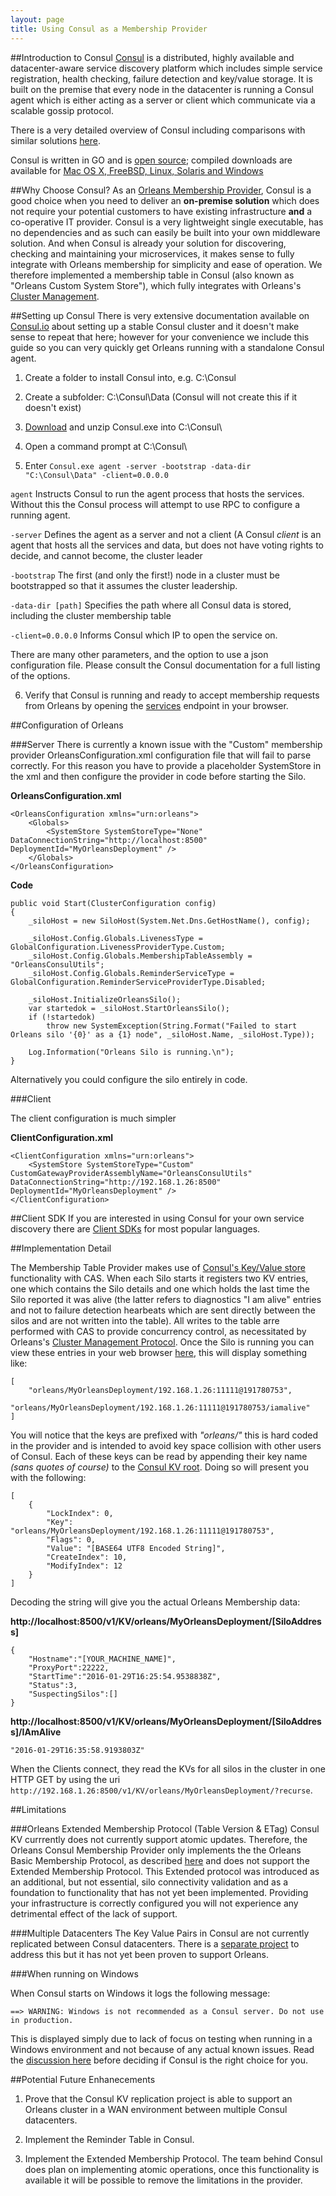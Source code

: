 ```yaml
---
layout: page
title: Using Consul as a Membership Provider
---
```



##Introduction to Consul
[Consul](https://www.consul.io) is a distributed, highly available and datacenter-aware service discovery platform which includes simple service registration, health checking, failure detection and key/value storage.  It is built on the premise that every node in the datacenter is running a Consul agent which is either acting as a server or client which communicate via a scalable gossip protocol.

There is a very detailed overview of Consul including comparisons with similar solutions [here](https://www.consul.io/intro/index.html).

Consul is written in GO and is [open source](https://github.com/hashicorp/consul); compiled downloads are available for [Mac OS X, FreeBSD, Linux, Solaris and Windows](https://www.consul.io/downloads.html)

##Why Choose Consul?
As an [Orleans Membership Provider](http://dotnet.github.io/orleans/Runtime-Implementation-Details/Cluster-Management), Consul is a good choice when you need to deliver an **on-premise solution** which does not require your potential customers to have existing infrastructure **and** a co-operative IT provider.  Consul is a very lightweight single executable, has no dependencies and as such can easily be built into your own middleware solution.  And when Consul is already your solution for discovering, checking and maintaining your microservices, it makes sense to fully integrate with Orleans membership for simplicity and ease of operation. We therefore implemented a membership table in Consul (also known as "Orleans Custom System Store"), which fully integrates with Orleans's [Cluster Management](http://dotnet.github.io/orleans/Runtime-Implementation-Details/Cluster-Management).

##Setting up Consul
There is very extensive documentation available on [Consul.io](https://www.consul.io) about setting up a stable Consul cluster and it doesn't make sense to repeat that here; however for your convenience we include this guide so you can very quickly get Orleans running with a standalone Consul agent.

1) Create a folder to install Consul into, e.g. C:\Consul

2) Create a subfolder: C:\Consul\Data (Consul will not create this if it doesn't exist)

3) [Download](https://www.consul.io/downloads.html) and unzip Consul.exe into C:\Consul\

4) Open a command prompt at C:\Consul\

5) Enter `Consul.exe agent -server -bootstrap -data-dir "C:\Consul\Data" -client=0.0.0.0`

`agent` Instructs Consul to run the agent process that hosts the services.  Without this the Consul process will attempt to use RPC to configure a running agent.

`-server` Defines the agent as a server and not a client (A Consul *client* is an agent that hosts all the services and data, but does not have voting rights to decide, and cannot become, the cluster leader

`-bootstrap` The first (and only the first!) node in a cluster must be bootstrapped so that it assumes the cluster leadership.

`-data-dir [path]` Specifies the path where all Consul data is stored, including the cluster membership table

`-client=0.0.0.0` Informs Consul which IP to open the service on.

There are many other parameters, and the option to use a json configuration file.  Please consult the Consul documentation for a full listing of the options.

6) Verify that Consul is running and ready to accept membership requests from Orleans by opening the [services](http://localhost:8500/v1/catalog/services) endpoint in your browser.

##Configuration of Orleans

###Server
There is currently a known issue with the "Custom" membership provider OrleansConfiguration.xml configuration file that will fail to parse correctly.  For this reason you have to provide a placeholder SystemStore in the xml and then configure the provider in code before starting the Silo.

**OrleansConfiguration.xml**

	<OrleansConfiguration xmlns="urn:orleans">
  		<Globals>
    		<SystemStore SystemStoreType="None" DataConnectionString="http://localhost:8500" DeploymentId="MyOrleansDeployment" />
  		</Globals>
	</OrleansConfiguration>

**Code**

	public void Start(ClusterConfiguration config)
    {
        _siloHost = new SiloHost(System.Net.Dns.GetHostName(), config);

        _siloHost.Config.Globals.LivenessType = GlobalConfiguration.LivenessProviderType.Custom;
        _siloHost.Config.Globals.MembershipTableAssembly = "OrleansConsulUtils";
        _siloHost.Config.Globals.ReminderServiceType = GlobalConfiguration.ReminderServiceProviderType.Disabled;

        _siloHost.InitializeOrleansSilo();
        var startedok = _siloHost.StartOrleansSilo();
        if (!startedok)
            throw new SystemException(String.Format("Failed to start Orleans silo '{0}' as a {1} node", _siloHost.Name, _siloHost.Type));

        Log.Information("Orleans Silo is running.\n");
    }
Alternatively you could configure the silo entirely in code.

###Client

The client configuration is much simpler

**ClientConfiguration.xml**

	<ClientConfiguration xmlns="urn:orleans">
  		<SystemStore SystemStoreType="Custom" CustomGatewayProviderAssemblyName="OrleansConsulUtils" DataConnectionString="http://192.168.1.26:8500" DeploymentId="MyOrleansDeployment" />
  	</ClientConfiguration>

##Client SDK
If you are interested in using Consul for your own service discovery there are [Client SDKs](https://www.consul.io/downloads_tools.html) for most popular languages.

##Implementation Detail

The Membership Table Provider makes use of [Consul's Key/Value store](https://www.consul.io/intro/getting-started/kv.html) functionality with CAS.  When each Silo starts it registers two KV entries, one which contains the Silo details and one which holds the last time the Silo reported it was alive (the latter refers to diagnostics "I am alive" entries and not to failure detection hearbeats which are sent directly between the silos and are not written into the table). All writes to the table arre performed with CAS to provide concurrency control, as necessitated by Orleans's [Cluster Management Protocol](http://dotnet.github.io/orleans/Runtime-Implementation-Details/Cluster-Management). Once the Silo is running you can view these entries in your web browser [here](http://localhost:8500/v1/kv/?keys), this will display something like:

	[
		"orleans/MyOrleansDeployment/192.168.1.26:11111@191780753",
		"orleans/MyOrleansDeployment/192.168.1.26:11111@191780753/iamalive"
	]

You will notice that the keys are prefixed with *"orleans/"* this is hard coded in the provider and is intended to avoid key space collision with other users of Consul.  Each of these keys can be read by appending their key name *(sans quotes of course)* to the [Consul KV root](http://localhost:8500/v1/kv/).  Doing so will present you with the following:

	[
		{
			"LockIndex": 0,
			"Key": "orleans/MyOrleansDeployment/192.168.1.26:11111@191780753",
			"Flags": 0,
			"Value": "[BASE64 UTF8 Encoded String]",
			"CreateIndex": 10,
			"ModifyIndex": 12
		}
	]

Decoding the string will give you the actual Orleans Membership data:

**http://localhost:8500/v1/KV/orleans/MyOrleansDeployment/[SiloAddress]**

	{
		"Hostname":"[YOUR_MACHINE_NAME]",
		"ProxyPort":22222,
		"StartTime":"2016-01-29T16:25:54.9538838Z",
		"Status":3,
		"SuspectingSilos":[]
	}

**http://localhost:8500/v1/KV/orleans/MyOrleansDeployment/[SiloAddress]/IAmAlive**

	"2016-01-29T16:35:58.9193803Z"

When the Clients connect, they read the KVs for all silos in the cluster in one HTTP GET by using the uri `http://192.168.1.26:8500/v1/KV/orleans/MyOrleansDeployment/?recurse`.
 
##Limitations

###Orleans Extended Membership Protocol (Table Version & ETag)
Consul KV currrently does not currently support atomic updates. Therefore, the Orleans Consul Membership Provider only implements the the Orleans Basic Membership Protocol, as described [here](http://dotnet.github.io/orleans/Runtime-Implementation-Details/Cluster-Management) and does not support the Extended Membership Protocol.  This Extended protocol was introduced as an additional, but not essential, silo connectivity validation and as a foundation to functionality that has not yet been implemented. Providing your infrastructure is correctly configured you will not experience any detrimental effect of the lack of support.

###Multiple Datacenters
The Key Value Pairs in Consul are not currently replicated between Consul datacenters.  There is a [separate project](https://github.com/hashicorp/consul-replicate) to address this but it has not yet been proven to support Orleans.

###When running on Windows

When Consul starts on Windows it logs the following message: 

	==> WARNING: Windows is not recommended as a Consul server. Do not use in production.

This is displayed simply due to lack of focus on testing when running in a Windows environment and not because of any actual known issues.  Read the [discussion here](https://groups.google.com/forum/#!topic/consul-tool/DvXYgZtUZyU) before deciding if Consul is the right choice for you.

##Potential Future Enhanecements 

1) Prove that the Consul KV replication project is able to support an Orleans cluster in a WAN environment between multiple Consul datacenters.

2) Implement the Reminder Table in Consul.  

3) Implement the Extended Membership Protocol. The team behind Consul does plan on implementing atomic operations, once this functionality is available it will be possible to remove the limitations in the provider.

